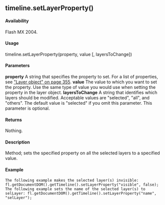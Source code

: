 ## timeline.setLayerProperty()

#### Availability

Flash MX 2004.

#### Usage

timeline.setLayerProperty(property, value \[, layersToChange\])

#### Parameters

**property** A string that specifies the property to set. For a list of properties, see ["Layer object" on page 355](#_bookmark679).
**value** The value to which you want to set the property. Use the same type of value you would use when setting the property in the layer object.
**layersToChange** A string that identifies which layers should be modified. Acceptable values are "selected", "all", and "others". The default value is "selected" if you omit this parameter. This parameter is optional.

#### Returns

Nothing.

#### Description

Method; sets the specified property on all the selected layers to a specified value.

#### Example

```
The following example makes the selected layer(s) invisible: fl.getDocumentDOM().getTimeline().setLayerProperty("visible", false); The following example sets the name of the selected layer(s) to selLayer: fl.getDocumentDOM().getTimeline().setLayerProperty("name", "selLayer");

```